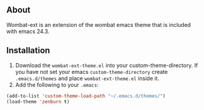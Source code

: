 ## About
Wombat-ext is an extension of the wombat emacs theme that is included with emacs 24.3.


## Installation
1. Download the `wombat-ext-theme.el` into your custom-theme-directory.
If you have not set your emacs `custom-theme-directory` create `.emacs.d/themes`
and place `wombat-ext-theme.el` inside it.
2. Add the following to your `.emacs`:
```lisp
(add-to-list 'custom-theme-load-path "~/.emacs.d/themes/")
(load-theme 'zenburn t)
```

